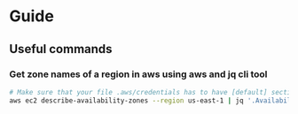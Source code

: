 # Guide

## Useful commands

### Get zone names of a region in aws using aws and jq cli tool

```bash
# Make sure that your file .aws/credentials has to have [default] section
aws ec2 describe-availability-zones --region us-east-1 | jq '.AvailabilityZones[].ZoneName'
```

